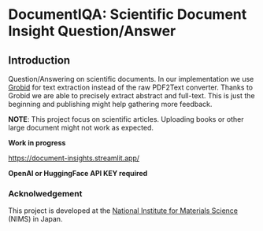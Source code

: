 # DocumentIQA: Scientific Document Insight Question/Answer

## Introduction

Question/Answering on scientific documents.
In our implementation we use [Grobid](https://github.com/kermitt2/grobid) for text extraction instead of the raw PDF2Text converter.
Thanks to Grobid we are able to precisely extract abstract and full-text.
This is just the beginning and publishing might help gathering more feedback. 

**NOTE**: This project focus on scientific articles. Uploading books or other large document might not work as expected. 

**Work in progress**

https://document-insights.streamlit.app/

**OpenAI or HuggingFace API KEY required**


### Acknolwedgement 

This project is developed at the [National Institute for Materials Science](https://www.nims.go.jp) (NIMS) in Japan. 




